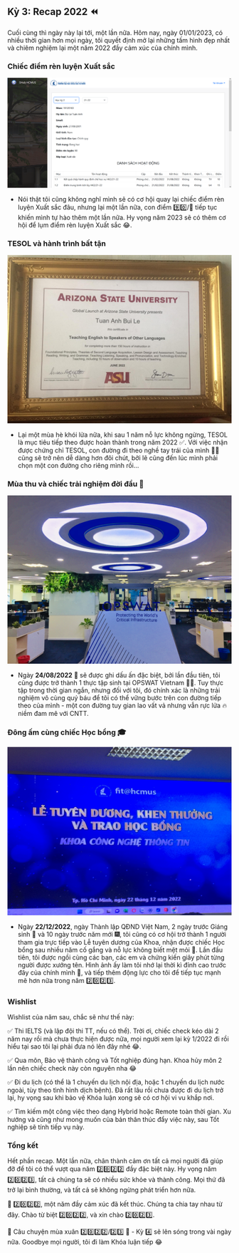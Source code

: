 ## Kỳ 3: Recap 2022 ⏪

Cuối cùng thì ngày này lại tới, một lần nữa. Hôm nay, ngày 01/01/2023, có nhiều thời gian hơn mọi ngày, tôi quyết định mở lại những tấm hình đẹp nhất và chiêm nghiệm lại một năm 2022 đầy cảm xúc của chính mình.

### Chiếc điểm rèn luyện Xuất sắc

![SpringStories2023](../img/SpringStories3.png)

- Nói thật tôi cũng không nghĩ mình sẽ có cơ hội quay lại chiếc điểm rèn luyện Xuất sắc đâu, nhưng lại một lần nữa, con điểm 9️⃣0️⃣/💯 tiếp tục khiến mình tự hào thêm một lần nữa. Hy vọng năm 2023 sẽ có thêm cơ hội để lụm điểm rèn luyện Xuất sắc 😂.

### TESOL và hành trình bất tận

![TESOL](../img/SpringStories4.jpg)

- Lại một mùa hè khói lửa nữa, khi sau 1 năm nỗ lực không ngừng, TESOL là mục tiêu tiếp theo được hoàn thành trong năm 2022 ✅. Với việc nhận được chứng chỉ TESOL, con đường đi theo nghề tay trái của mình 👨‍🏫 cũng sẽ trở nên dễ dàng hơn đôi chút, bởi lẽ cũng đến lúc mình phải chọn một con đường cho riêng mình rồi...

### Mùa thu và chiếc trải nghiệm đời đầu 🏢

![OPSWAT](../img/SpringStories6.jpg)

- Ngày **24/08/2022** 📆 sẽ được ghi dấu ấn đặc biệt, bởi lần đầu tiên, tôi cũng được trở thành 1 thực tập sinh tại OPSWAT Vietnam 👨‍💻. Tuy thực tập trong thời gian ngắn, nhưng đối với tôi, đó chính xác là những trải nghiệm vô cùng quý báu để tôi có thể vững bước trên con đường tiếp theo của mình - một con đường tuy gian lao vất vả nhưng vẫn rực lửa 🔥 niềm đam mê với CNTT.

### Đông ấm cùng chiếc Học bổng 🎓

![HocBong](../img/SpringStories5.jpg)

- Ngày **22/12/2022**, ngày Thành lập QĐND Việt Nam, 2 ngày trước Giáng sinh 🎄 và 10 ngày trước năm mới 🎆, tôi cũng có cơ hội trở thành 1 người tham gia trực tiếp vào Lễ tuyên dương của Khoa, nhận được chiếc Học bổng sau nhiều năm cố gắng và nỗ lực không biết mệt mỏi 🎉. Lần đầu tiên, tôi được ngồi cùng các bạn, các em và chứng kiến giây phút từng người được xướng tên. Hình ảnh ấy làm tôi nhớ lại thời kì đỉnh cao trước đây của chính mình 💭, và tiếp thêm động lực cho tôi để tiếp tục mạnh mẽ hơn nữa trong năm 2️⃣0️⃣2️⃣3️⃣.

### Wishlist

Wishlist của năm sau, chắc sẽ như thế này:

✅ Thi IELTS (và lập đội thi TT, nếu có thể). Trời ơi, chiếc check kéo dài 2 năm nay rồi mà chưa thực hiện được nữa, mọi người xem lại kỳ 1/2022 đi rồi hiểu tại sao tôi lại phải đưa nó lên đây nhé 😂.

✅ Qua môn, Bảo vệ thành công và Tốt nghiệp đúng hạn. Khoa hủy môn 2 lần nên chiếc check này còn nguyên nha 😂

✅ Đi du lịch (có thể là 1 chuyến du lịch nội địa, hoặc 1 chuyến du lịch nước ngoài, tùy theo tình hình dịch bệnh). Đã rất lâu rồi chưa được đi du lịch trở lại, hy vọng sau khi bảo vệ Khóa luận xong sẽ có cơ hội vi vu khắp nơi.

✅ Tìm kiếm một công việc theo dạng Hybrid hoặc Remote toàn thời gian. Xu hướng và cũng như mong muốn của bản thân thúc đẩy việc này, sau Tốt nghiệp sẽ tính tiếp vụ này.

### Tổng kết

Hết phần recap. Một lần nữa, chân thành cảm ơn tất cả mọi người đã giúp đỡ để tôi có thể vượt qua năm 2️⃣0️⃣2️⃣2️⃣ đầy đặc biệt này. Hy vọng năm 2️⃣0️⃣2️⃣3️⃣, tất cả chúng ta sẽ có nhiều sức khỏe và thành công. Mọi thứ đã trở lại bình thường, và tất cả sẽ không ngừng phát triển hơn nữa.

🏡 2️⃣0️⃣2️⃣2️⃣, một năm đầy cảm xúc đã kết thúc. Chúng ta chia tay nhau từ đây. Chào từ biệt 2️⃣0️⃣2️⃣2️⃣, và xin chào 2️⃣0️⃣2️⃣3️⃣.

🌸 Câu chuyện mùa xuân 2️⃣0️⃣2️⃣2️⃣/2️⃣3️⃣ 🌼 - Kỳ 4️⃣ sẽ lên sóng trong vài ngày nữa. Goodbye mọi người, tôi đi làm Khóa luận tiếp 😂
